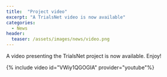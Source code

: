 ```yaml
---
title:  "Project video"
excerpt: "A TrialsNet video is now available"
categories: 
  - News
header:
  teaser: /assets/images/news/video.png
---
```


A video presenting the TrialsNet project is now available. Enjoy!

{% include video id="VWiy1QGOGIA" provider="youtube"%}
